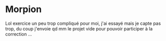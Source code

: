 # Morpion
 Lol exercice un peu trop compliqué pour moi, j'ai essayé mais je capte pas trop, du coup j'envoie qd mm le projet vide pour pouvoir participer à la correction ...